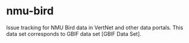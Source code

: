 # nmu-bird
Issue tracking for NMU Bird data in VertNet and other data portals. This data set corresponds to GBIF data set [GBIF Data Set].
